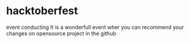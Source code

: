 # hacktoberfest
event conducting 
It is a wonderfull event wher you can recommend your changes on opensource project in the github
